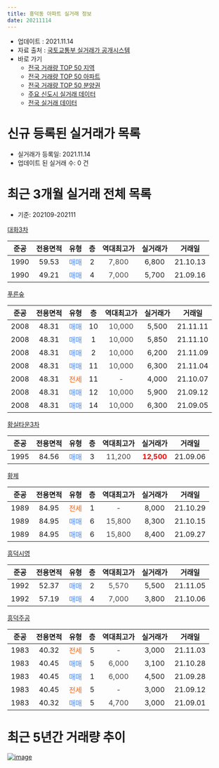 ```yaml
---
title: 흥덕동 아파트 실거래 정보
date: 20211114
---
```


* 업데이트 : 2021.11.14
* 자료 출처 : [국토교통부 실거래가 공개시스템](http://rt.molit.go.kr)
* 바로 가기
    * [전국 거래량 TOP 50 지역](https://apt-info.github.io/apt-trade-info/tr)
    * [전국 거래량 TOP 50 아파트](https://apt-info.github.io/apt-trade-info/ta)
    * [전국 거래량 TOP 50 분양권](https://apt-info.github.io/apt-trade-info/tb)
    * [주요 신도시 실거래 데이터](https://apt-info.github.io/apt-trade-info/newtown)
    * [전국 실거래 데이터](https://apt-info.github.io/apt-trade-info/all)



<script async src="https://pagead2.googlesyndication.com/pagead/js/adsbygoogle.js"></script>
<!-- 기본광고 -->
<ins class="adsbygoogle"
     style="display:block"
     data-ad-client="ca-pub-1142216861245946"
     data-ad-slot="4805727019"
     data-ad-format="auto"
     data-full-width-responsive="true"></ins>
<script>
     (adsbygoogle = window.adsbygoogle || []).push({});
</script>


# 신규 등록된 실거래가 목록

* 실거래가 등록일: 2021.11.14
* 업데이트 된 실거래 수: 0 건




<script async src="https://pagead2.googlesyndication.com/pagead/js/adsbygoogle.js"></script>
<!-- 기본광고 -->
<ins class="adsbygoogle"
     style="display:block"
     data-ad-client="ca-pub-1142216861245946"
     data-ad-slot="4805727019"
     data-ad-format="auto"
     data-full-width-responsive="true"></ins>
<script>
     (adsbygoogle = window.adsbygoogle || []).push({});
</script>


# 최근 3개월 실거래 전체 목록
* 기준: 202109-202111


[대화3차](https://search.naver.com/search.naver?query=%EB%8C%80%ED%99%943%EC%B0%A8)

|준공|전용면적|유형|층|역대최고가|실거래가|거래일|
|:---:|:---:|:---:|:---:|:---:|:---:|:---:|
|1990|59.53|<span style="color:#4285F3">매매</span>|2|<span style="color:#444444">7,800</span>|6,800|21.10.13|
|1990|49.21|<span style="color:#4285F3">매매</span>|4|<span style="color:#444444">7,000</span>|5,700|21.09.16|

[푸른숲](https://search.naver.com/search.naver?query=%ED%91%B8%EB%A5%B8%EC%88%B2)

|준공|전용면적|유형|층|역대최고가|실거래가|거래일|
|:---:|:---:|:---:|:---:|:---:|:---:|:---:|
|2008|48.31|<span style="color:#4285F3">매매</span>|10|<span style="color:#444444">10,000</span>|5,500|21.11.11|
|2008|48.31|<span style="color:#4285F3">매매</span>|1|<span style="color:#444444">10,000</span>|5,850|21.11.10|
|2008|48.31|<span style="color:#4285F3">매매</span>|2|<span style="color:#444444">10,000</span>|6,200|21.11.09|
|2008|48.31|<span style="color:#4285F3">매매</span>|11|<span style="color:#444444">10,000</span>|6,300|21.11.04|
|2008|48.31|<span style="color:#FF5A00">전세</span>|11|<span style="color:#444444">-</span>|4,000|21.10.07|
|2008|48.31|<span style="color:#4285F3">매매</span>|12|<span style="color:#444444">10,000</span>|5,900|21.09.12|
|2008|48.31|<span style="color:#4285F3">매매</span>|14|<span style="color:#444444">10,000</span>|6,300|21.09.05|

[황실타운3차](https://search.naver.com/search.naver?query=%ED%99%A9%EC%8B%A4%ED%83%80%EC%9A%B43%EC%B0%A8)

|준공|전용면적|유형|층|역대최고가|실거래가|거래일|
|:---:|:---:|:---:|:---:|:---:|:---:|:---:|
|1995|84.56|<span style="color:#4285F3">매매</span>|3|<span style="color:#444444">11,200</span>|<b><span style="color:#FF0000">12,500</span></b>|21.09.06|

[황제](https://search.naver.com/search.naver?query=%ED%99%A9%EC%A0%9C)

|준공|전용면적|유형|층|역대최고가|실거래가|거래일|
|:---:|:---:|:---:|:---:|:---:|:---:|:---:|
|1989|84.95|<span style="color:#FF5A00">전세</span>|1|<span style="color:#444444">-</span>|8,000|21.10.29|
|1989|84.95|<span style="color:#4285F3">매매</span>|6|<span style="color:#444444">15,800</span>|8,300|21.10.15|
|1989|84.95|<span style="color:#4285F3">매매</span>|6|<span style="color:#444444">15,800</span>|8,400|21.09.27|

[흥덕시영](https://search.naver.com/search.naver?query=%ED%9D%A5%EB%8D%95%EC%8B%9C%EC%98%81)

|준공|전용면적|유형|층|역대최고가|실거래가|거래일|
|:---:|:---:|:---:|:---:|:---:|:---:|:---:|
|1992|52.37|<span style="color:#4285F3">매매</span>|2|<span style="color:#444444">5,570</span>|5,500|21.11.05|
|1992|57.19|<span style="color:#4285F3">매매</span>|4|<span style="color:#444444">7,000</span>|3,800|21.10.06|

[흥덕주공](https://search.naver.com/search.naver?query=%ED%9D%A5%EB%8D%95%EC%A3%BC%EA%B3%B5)

|준공|전용면적|유형|층|역대최고가|실거래가|거래일|
|:---:|:---:|:---:|:---:|:---:|:---:|:---:|
|1983|40.32|<span style="color:#FF5A00">전세</span>|5|<span style="color:#444444">-</span>|3,000|21.11.03|
|1983|40.45|<span style="color:#4285F3">매매</span>|5|<span style="color:#444444">6,000</span>|3,100|21.10.28|
|1983|40.45|<span style="color:#4285F3">매매</span>|1|<span style="color:#444444">6,000</span>|4,500|21.09.28|
|1983|40.45|<span style="color:#FF5A00">전세</span>|5|<span style="color:#444444">-</span>|3,000|21.09.12|
|1983|40.32|<span style="color:#4285F3">매매</span>|5|<span style="color:#444444">4,700</span>|3,000|21.09.01|



<script async src="https://pagead2.googlesyndication.com/pagead/js/adsbygoogle.js"></script>
<!-- 기본광고 -->
<ins class="adsbygoogle"
     style="display:block"
     data-ad-client="ca-pub-1142216861245946"
     data-ad-slot="4805727019"
     data-ad-format="auto"
     data-full-width-responsive="true"></ins>
<script>
     (adsbygoogle = window.adsbygoogle || []).push({});
</script>


# 최근 5년간 거래량 추이


<div style="width:100%;">
    <canvas id="deal_progress" height="200"></canvas>
</div>

<script>
new Chart(document.getElementById("deal_progress"), {
    type: 'line',
    data: {
        labels: ['16.01','16.02','16.03','16.04','16.05','16.06','16.07','16.08','16.09','16.10','16.11','16.12','17.01','17.02','17.03','17.04','17.05','17.06','17.07','17.08','17.09','17.10','17.11','17.12','18.01','18.02','18.03','18.04','18.05','18.06','18.07','18.08','18.09','18.10','18.11','18.12','19.01','19.02','19.03','19.04','19.05','19.06','19.07','19.08','19.09','19.10','19.11','19.12','20.01','20.02','20.03','20.04','20.05','20.06','20.07','20.08','20.09','20.10','20.11','20.12','21.01','21.02','21.03','21.04','21.05','21.06','21.07','21.08','21.09','21.10','21.11'],
        datasets: [{
            label: '매매/분양권',
            data: [12,16,18,15,11,18,7,19,14,16,9,19,14,10,16,7,15,13,8,7,5,11,8,1,8,6,12,7,8,4,3,11,7,6,2,4,2,8,2,7,4,9,4,11,8,10,8,10,8,5,6,11,7,5,8,6,7,11,4,8,8,10,15,12,6,12,14,13,7,4,5],
            borderColor: "rgba(66, 133, 243, 1)",
            backgroundColor: "rgba(66, 133, 243, 0.05)",
            borderWidth: 1,
            pointRadius: 0,
            fill: false,
            lineTension: 0
        },{
            label: '전/월세',
            data: [5,2,6,1,4,4,4,1,0,4,6,3,5,4,2,4,1,1,1,2,4,1,5,0,3,5,2,1,4,4,2,4,2,1,4,6,5,6,3,3,1,1,3,2,3,2,2,2,2,2,5,3,0,3,2,5,3,1,2,3,1,4,3,0,2,2,5,5,1,2,1],
            borderColor: "rgba(255, 90, 0, 1)",
            backgroundColor: "rgba(255, 90, 0, 0.05)",
            borderWidth: 1,
            pointRadius: 0,
            fill: false,
            lineTension: 0
        },{
            label: '합계',
            data: [17,18,24,16,15,22,11,20,14,20,15,22,19,14,18,11,16,14,9,9,9,12,13,1,11,11,14,8,12,8,5,15,9,7,6,10,7,14,5,10,5,10,7,13,11,12,10,12,10,7,11,14,7,8,10,11,10,12,6,11,9,14,18,12,8,14,19,18,8,6,6],
            borderColor: "rgba(0, 0, 0, 1)",
            backgroundColor: "rgba(0, 0, 0, 0.03)",
            borderWidth: 0.1,
            pointRadius: 0,
            fill: true,
            lineTension: 0
        }
        ]
    },
    options: {
        responsive: true,
        title: {
            display: false
        },
        tooltips: {
            mode: 'index',
            intersect: false
        },
        hover: {
            mode: 'nearest',
            intersect: true
        },
        scales: {
            xAxes: [{
                display: true,
                scaleLabel: {
                    display: true,
                    labelString: '년/월'
                }
            }],
            yAxes: [{
                display: true,
                ticks: {
                    suggestedMin: 0,
                },
                scaleLabel: {
                    display: true,
                    labelString: '실거래 수'
                }
            }]
        }
    }
});

</script>


[![image](https://apt-info.github.io/images/2020-01-03-apt-trade-info/1024x500.png)](https://play.google.com/store/apps/details?id=com.aptinfo.apttradeinfo)

